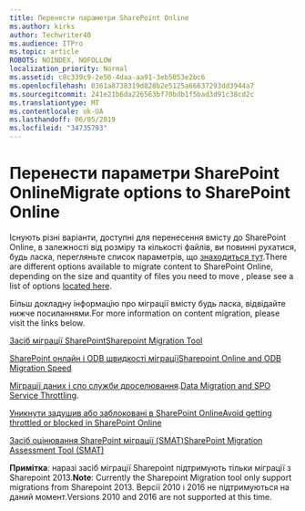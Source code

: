 ```yaml
---
title: Перенести параметри SharePoint Online
ms.author: kirks
author: Techwriter40
ms.audience: ITPro
ms.topic: article
ROBOTS: NOINDEX, NOFOLLOW
localization_priority: Normal
ms.assetid: c8c339c9-2e50-4daa-aa91-3eb5053e2bc6
ms.openlocfilehash: 0361a8738319d828b2e5125a66637293dd3944a7
ms.sourcegitcommit: 241e21b6da226563bf70bdb1f5bad3d91c38cd2c
ms.translationtype: MT
ms.contentlocale: uk-UA
ms.lasthandoff: 06/05/2019
ms.locfileid: "34735793"
---
```

# <a name="migrate-options-to-sharepoint-online"></a><span data-ttu-id="a4bf0-102">Перенести параметри SharePoint Online</span><span class="sxs-lookup"><span data-stu-id="a4bf0-102">Migrate options to SharePoint Online</span></span>

<span data-ttu-id="a4bf0-103">Існують різні варіанти, доступні для перенесення вмісту до SharePoint Online, в залежності від розміру та кількості файлів, ви повинні рухатися, будь ласка, перегляньте список параметрів, що [знаходиться тут](https://docs.microsoft.com/en-us/sharepointmigration/migrate-to-sharepoint-online).</span><span class="sxs-lookup"><span data-stu-id="a4bf0-103">There are different options available to migrate content to SharePoint Online, depending on the size and quantity of files you need to move , please see a list of options [located here](https://docs.microsoft.com/en-us/sharepointmigration/migrate-to-sharepoint-online).</span></span>

<span data-ttu-id="a4bf0-104">Більш докладну інформацію про міграції вмісту будь ласка, відвідайте нижче посиланнями.</span><span class="sxs-lookup"><span data-stu-id="a4bf0-104">For more information on content migration, please visit the links below.</span></span>

[<span data-ttu-id="a4bf0-105">Засіб міграції SharePoint</span><span class="sxs-lookup"><span data-stu-id="a4bf0-105">Sharepoint Migration Tool</span></span>](https://docs.microsoft.com/en-us/sharepointmigration/introducing-the-sharepoint-migration-tool)

[<span data-ttu-id="a4bf0-106">SharePoint онлайн і ODB швидкості міграції</span><span class="sxs-lookup"><span data-stu-id="a4bf0-106">Sharepoint Online and ODB Migration Speed</span></span>](https://docs.microsoft.com/en-us/sharepointmigration/sharepoint-online-and-onedrive-migration-speed)

<span data-ttu-id="a4bf0-107">[Міграції даних і спо служби дроселювання](https://blogs.technet.microsoft.com/sposupport/2017/08/12/data-migration-and-spo-service-throttling/).</span><span class="sxs-lookup"><span data-stu-id="a4bf0-107">[Data Migration and SPO Service Throttling](https://blogs.technet.microsoft.com/sposupport/2017/08/12/data-migration-and-spo-service-throttling/).</span></span>


[<span data-ttu-id="a4bf0-108">Уникнути задушив або заблоковані в SharePoint Online</span><span class="sxs-lookup"><span data-stu-id="a4bf0-108">Avoid getting throttled or blocked in SharePoint Online</span></span>](https://docs.microsoft.com/en-us/sharepoint/dev/general-development/how-to-avoid-getting-throttled-or-blocked-in-sharepoint-online)

[<span data-ttu-id="a4bf0-109">Засіб оцінювання SharePoint міграції (SMAT)</span><span class="sxs-lookup"><span data-stu-id="a4bf0-109">SharePoint Migration Assessment Tool (SMAT)</span></span>](https://www.microsoft.com/en-us/download/details.aspx?id=53598&amp;751be11f-ede8-5a0c-058c-2ee190a24fa6=True)

<span data-ttu-id="a4bf0-110">**Примітка**: наразі засіб міграції Sharepoint підтримують тільки міграції з Sharepoint 2013.</span><span class="sxs-lookup"><span data-stu-id="a4bf0-110">**Note**: Currently the Sharepoint Migration tool only support migrations from Sharepoint 2013.</span></span> <span data-ttu-id="a4bf0-111">Версії 2010 і 2016 не підтримуються на даний момент.</span><span class="sxs-lookup"><span data-stu-id="a4bf0-111">Versions 2010 and 2016 are not supported at this time.</span></span>
